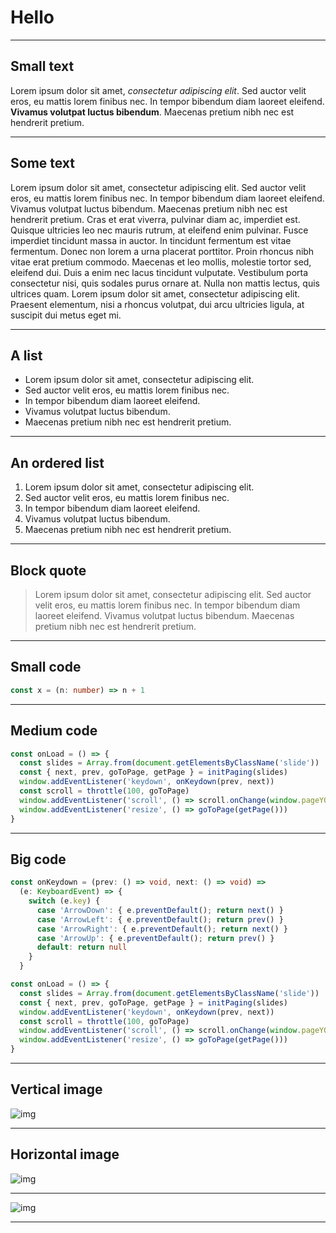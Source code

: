 # Hello

---

## Small text

 Lorem ipsum dolor sit amet, *consectetur adipiscing elit*. Sed auctor velit eros, eu mattis lorem finibus nec. In tempor bibendum diam laoreet eleifend. **Vivamus volutpat luctus bibendum**. Maecenas pretium nibh nec est hendrerit pretium.

---

## Some text

 Lorem ipsum dolor sit amet, consectetur adipiscing elit. Sed auctor velit eros, eu mattis lorem finibus nec. In tempor bibendum diam laoreet eleifend. Vivamus volutpat luctus bibendum. Maecenas pretium nibh nec est hendrerit pretium. Cras et erat viverra, pulvinar diam ac, imperdiet est. Quisque ultricies leo nec mauris rutrum, at eleifend enim pulvinar. Fusce imperdiet tincidunt massa in auctor. In tincidunt fermentum est vitae fermentum. Donec non lorem a urna placerat porttitor. Proin rhoncus nibh vitae erat pretium commodo. Maecenas et leo mollis, molestie tortor sed, eleifend dui. Duis a enim nec lacus tincidunt vulputate. Vestibulum porta consectetur nisi, quis sodales purus ornare at. Nulla non mattis lectus, quis ultrices quam. Lorem ipsum dolor sit amet, consectetur adipiscing elit. Praesent elementum, nisi a rhoncus volutpat, dui arcu ultricies ligula, at suscipit dui metus eget mi.

---

## A list

* Lorem ipsum dolor sit amet, consectetur adipiscing elit.
* Sed auctor velit eros, eu mattis lorem finibus nec.
* In tempor bibendum diam laoreet eleifend.
* Vivamus volutpat luctus bibendum.
* Maecenas pretium nibh nec est hendrerit pretium.

---

## An ordered list

1. Lorem ipsum dolor sit amet, consectetur adipiscing elit.
2. Sed auctor velit eros, eu mattis lorem finibus nec.
3. In tempor bibendum diam laoreet eleifend.
4. Vivamus volutpat luctus bibendum.
5. Maecenas pretium nibh nec est hendrerit pretium.

---

## Block quote

>  Lorem ipsum dolor sit amet, consectetur adipiscing elit. Sed auctor velit eros, eu mattis lorem finibus nec. In tempor bibendum diam laoreet eleifend. Vivamus volutpat luctus bibendum. Maecenas pretium nibh nec est hendrerit pretium.

---


## Small code

```ts
const x = (n: number) => n + 1
```

---

## Medium code

```ts
const onLoad = () => {
  const slides = Array.from(document.getElementsByClassName('slide'))
  const { next, prev, goToPage, getPage } = initPaging(slides)
  window.addEventListener('keydown', onKeydown(prev, next))
  const scroll = throttle(100, goToPage)
  window.addEventListener('scroll', () => scroll.onChange(window.pageYOffset / window.innerHeight))
  window.addEventListener('resize', () => goToPage(getPage()))
}
```

---

## Big code

```ts
const onKeydown = (prev: () => void, next: () => void) =>
  (e: KeyboardEvent) => {
    switch (e.key) {
      case 'ArrowDown': { e.preventDefault(); return next() }
      case 'ArrowLeft': { e.preventDefault(); return prev() }
      case 'ArrowRight': { e.preventDefault(); return next() }
      case 'ArrowUp': { e.preventDefault(); return prev() }
      default: return null
    }
  }

const onLoad = () => {
  const slides = Array.from(document.getElementsByClassName('slide'))
  const { next, prev, goToPage, getPage } = initPaging(slides)
  window.addEventListener('keydown', onKeydown(prev, next))
  const scroll = throttle(100, goToPage)
  window.addEventListener('scroll', () => scroll.onChange(window.pageYOffset / window.innerHeight))
  window.addEventListener('resize', () => goToPage(getPage()))
}
```
---

## Vertical image

![img](./images/vertical.png)

---

## Horizontal image

![img](./images/horizontal.png)

---

![img](./images/horizontal.png)

---